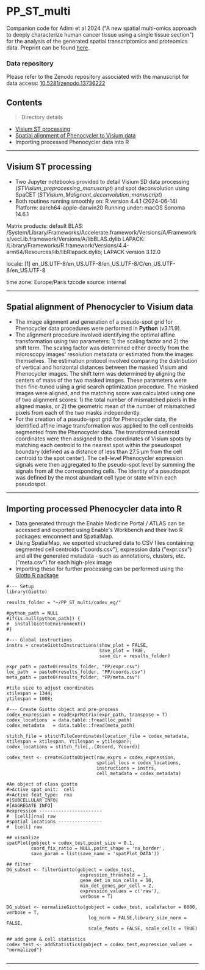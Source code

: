 # PP_ST_multi

Companion code for Adimi et al 2024 ("A new spatial multi-omics approach to deeply characterize human cancer tissue using a single tissue section") for the analysis of the generated spatial transcriptomics and proteomics data. Preprint can be found [here](https://www.biorxiv.org/content/10.1101/2024.10.03.616510v1).

### Data repository
Please refer to the Zenodo repository associated with the manuscript for data access: [10.5281/zenodo.13736222](https://zenodo.org/records/13736222)

## Contents

> Directory details

- [Visium ST processing](#STVisium)
- [Spatial alignment of Phenocycler to Visium data](#ImageAlignment)
- Importing processed Phenocycler data into R

---

## Visium ST processing
- Two Jupyter notebooks provided to detail Visium SD data processing (*STVisium_preprocessing_manuscript*) and spot deconvolution using SpaCET (*STVisium_Malignant_deconvolution_manuscript*)
- Both routines running smoothly on:
R version 4.4.1 (2024-06-14)
Platform: aarch64-apple-darwin20
Running under: macOS Sonoma 14.6.1

Matrix products: default
BLAS:   /System/Library/Frameworks/Accelerate.framework/Versions/A/Frameworks/vecLib.framework/Versions/A/libBLAS.dylib 
LAPACK: /Library/Frameworks/R.framework/Versions/4.4-arm64/Resources/lib/libRlapack.dylib;  LAPACK version 3.12.0

locale:
[1] en_US.UTF-8/en_US.UTF-8/en_US.UTF-8/C/en_US.UTF-8/en_US.UTF-8

time zone: Europe/Paris
tzcode source: internal

---

## Spatial alignment of Phenocycler to Visium data
- The image alignment and generation of a pseudo-spot grid for Phenocycler data procedures were performed in **Python** (v3.11.9).
- The alignment procedure involved identifying the optimal affine transformation using two parameters: 1) the scaling factor and 2) the shift term. The scaling factor was determined either directly from the microscopy images’ resolution metadata or estimated from the images themselves. The estimation protocol involved comparing the distribution of vertical and horizontal distances between the masked Visium and Phenocycler images. The shift term was determined by aligning the centers of mass of the two masked images.
These parameters were then fine-tuned using a grid search optimization procedure. The masked images were aligned, and the matching score was calculated using one of two alignment scores: 1) the total number of mismatched pixels in the aligned masks, or 2) the geometric mean of the number of mismatched pixels from each of the two masks independently.
- For the creation of a pseudo-spot grid for Phenocycler data, the identified affine image transformation was applied to the cell centroids segmented from the Phenocycler data. The transformed centroid coordinates were then assigned to the coordinates of Visium spots by matching each centroid to the nearest spot within the pseudospot boundary (defined as a distance of less than 27.5 μm from the cell centroid to the spot center). The cell-level Phenocycler expression signals were then aggregated to the pseudo-spot level by summing the signals from all the corresponding cells. The identity of a pseudospot was defined by the most abundant cell type or state within each pseudospot.

---

## Importing processed Phenocycler data into R
- Data generated through the Enable Medicine Portal / ATLAS can be accessed and exported using Enable's Workbench and their two R packages: emconnect and SpatialMap.
- Using SpatialMap, we exported structured data to CSV files containing: segmented cell centroids ("coords.csv"), expression data ("expr.csv") and all the generated metadata - such as annotations, clusters, etc. ("meta.csv") for each high-plex image
- Importing these for further processing can be performed using the [Giotto R package](https://giottosuite.readthedocs.io/en/master/)

```shell
#--- Setup
library(Giotto)

results_folder = "~/PP_ST_multi/codex_eg/"

#python_path = NULL 
#if(is.null(python_path)) {
#  installGiottoEnvironment()
#}

#--- Global instructions
instrs = createGiottoInstructions(show_plot = FALSE,
                                  save_plot = TRUE,
                                  save_dir = results_folder)
                                
expr_path = paste0(results_folder, "PP/expr.csv")
loc_path  = paste0(results_folder, "PP/coords.csv")
meta_path = paste0(results_folder, "PP/meta.csv")

#tile size to adjust coordinates
xtilespan = 1344;
ytilespan = 1008;

#--- Create Giotto object and pre-process
codex_expression = readExprMatrix(expr_path, transpose = T)
codex_locations  = data.table::fread(loc_path)
codex_metadata   = data.table::fread(meta_path)

stitch_file = stitchTileCoordinates(location_file = codex_metadata, Xtilespan = xtilespan, Ytilespan = ytilespan);
codex_locations = stitch_file[,.(Xcoord, Ycoord)]

codex_test <- createGiottoObject(raw_exprs = codex_expression, 
                                 spatial_locs = codex_locations,
                                 instructions = instrs,
                                 cell_metadata = codex_metadata)

#An object of class giotto 
#>Active spat_unit:  cell 
#>Active feat_type:  rna 
#[SUBCELLULAR INFO]
#[AGGREGATE INFO]
#expression -----------------------
#  [cell][rna] raw
#spatial locations ----------------
#  [cell] raw

## visualize
spatPlot(gobject = codex_test,point_size = 0.1, 
         coord_fix_ratio = NULL,point_shape = 'no_border',
         save_param = list(save_name = 'spatPlot_DATA'))
                  
## filter
DG_subset <- filterGiotto(gobject = codex_test,
                           expression_threshold = 1,
                           gene_det_in_min_cells = 10,
                           min_det_genes_per_cell = 2,
                           expression_values = c('raw'),
                           verbose = T)

DG_subset <- normalizeGiotto(gobject = codex_test, scalefactor = 6000, verbose = T,
                              log_norm = FALSE,library_size_norm = FALSE,
                              scale_feats = FALSE, scale_cells = TRUE)

## add gene & cell statistics
codex_test <- addStatistics(gobject = codex_test,expression_values = "normalized")


```


---
